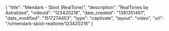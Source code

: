 {
    "title": "Mendark - Sbiot (RealTone)",
    "description": "RealTones by Astralized",
    "videoid": "123420218",
    "date_created": "1381351461",
    "date_modified": "1517274453",
    "type": "captivate",
    "layout": "video",
    "url": "\/v\/mendark-sbiot-realtone\/123420218"
}